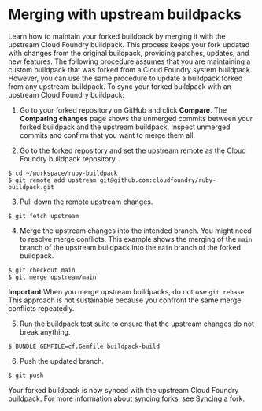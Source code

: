 # Merging with upstream buildpacks
Learn how to maintain your forked buildpack by merging it with the upstream Cloud Foundry buildpack.
This process keeps your fork updated with changes from the original buildpack, providing patches, updates, and new features.
The following procedure assumes that you are maintaining a custom buildpack that was forked from
a Cloud Foundry system buildpack. However, you can use the same procedure to update a buildpack forked from any upstream buildpack.
To sync your forked buildpack with an upstream Cloud Foundry buildpack:

1. Go to your forked repository on GitHub and click **Compare**. The **Comparing changes** page shows the unmerged commits between your forked buildpack and the upstream buildpack. Inspect unmerged commits and confirm that you want to merge them all.

2. Go to the forked repository and set the upstream remote as the Cloud Foundry buildpack repository.
```
$ cd ~/workspace/ruby-buildpack
$ git remote add upstream git@github.com:cloudfoundry/ruby-buildpack.git
```

3. Pull down the remote upstream changes.
```
$ git fetch upstream
```

4. Merge the upstream changes into the intended branch. You might need to resolve merge conflicts.
This example shows the merging of the `main` branch of the upstream buildpack into the `main` branch of the forked buildpack.
```
$ git checkout main
$ git merge upstream/main
```

**Important**
When you merge upstream buildpacks, do not use `git rebase`.
This approach is not sustainable because you confront the same merge conflicts repeatedly.

5. Run the buildpack test suite to ensure that the upstream changes do not break anything.
```
$ BUNDLE_GEMFILE=cf.Gemfile buildpack-build
```

6. Push the updated branch.
```
$ git push
```
Your forked buildpack is now synced with the upstream Cloud Foundry buildpack.
For more information about syncing forks, see [Syncing a fork](https://help.github.com/articles/syncing-a-fork/).